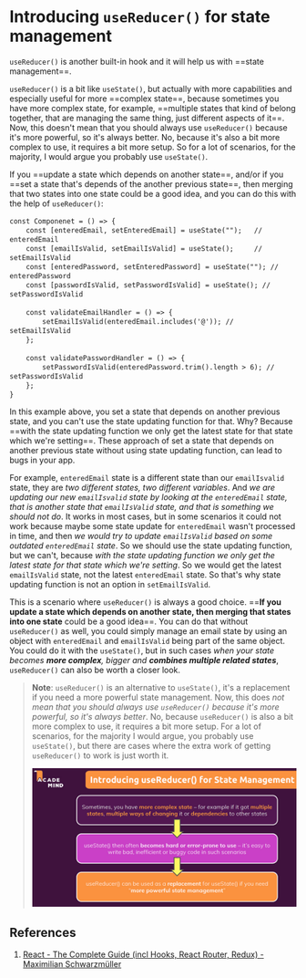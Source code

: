 # Introducing `useReducer()` for state management

`useReducer()` is another built-in hook and it will help us with ==state management==.

`useReducer()` is a bit like `useState()`, but actually with more capabilities and especially useful for more ==complex state==, because sometimes you have more complex state, for example, ==multiple states that kind of belong together, that are managing the same thing, just different aspects of it==. Now, this doesn't mean that you should always use `useReducer()` because it's more powerful, so it's always better. No, because it's also a bit more complex to use, it requires a bit more setup. So for a lot of scenarios, for the majority, I would argue you probably use `useState()`.

If you ==update a state which depends on another state==, and/or if you ==set a state that's depends of the another previous state==, then merging that two states into one state could be a good idea, and you can do this with the help of `useReducer()`:

```react
const Componenet = () => {
    const [enteredEmail, setEnteredEmail] = useState("");	// enteredEmail
    const [emailIsValid, setEmailIsValid] = useState();		// setEmailIsValid
    const [enteredPassword, setEnteredPassword] = useState("");	// enteredPassword
    const [passwordIsValid, setPasswordIsValid] = useState(); // setPasswordIsValid

    const validateEmailHandler = () => {
        setEmailIsValid(enteredEmail.includes('@')); // setEmailIsValid
    };

    const validatePasswordHandler = () => {
        setPasswordIsValid(enteredPassword.trim().length > 6); // setPasswordIsValid
    };
}
```

In this example above, you set a state that depends on another previous state, and you can't use the state updating function for that. Why? Because ==with the state updating function we only get the latest state for that state which we're setting==. These approach of set a state that depends on another previous state without using state updating function, can lead to bugs in your app.

For example, `enteredEmail` state is a different state than our `emailIsvalid` state, they are _two different states, two different variables_. And _we are updating our new `emailIsvalid` state by looking at the `enteredEmail` state, that is another state that `emailIsValid` state, and that is something we should not do_. It works in most cases, but in some scenarios it could not work because maybe some state update for `enteredEmail` wasn't processed in time, and then _we would try to update `emailIsValid` based on some outdated `enteredEmail` state_. So we should use the state updating function, but we can't, because _with the state updating function we only get the latest state for that state which we're setting_. So we would get the latest `emailIsValid` state, not the latest `enteredEmail` state. So that's why state updating function is not an option in `setEmailIsValid`.

This is a scenario where `useReducer()` is always a good choice. ==**If you update a state which depends on another state, then merging that states into one state** could be a good idea==. You can do that without `useReducer()` as well, you could simply manage an email state by using an object with `enteredEmail` and `emailIsValid` being part of the same object. You could do it with the `useState()`, but in such cases _when your state becomes **more complex**, bigger and **combines multiple related states**_, `useReducer()` can also be worth a closer look.

> **Note**: `useReducer()` is an alternative to `useState()`, it's a replacement if you need a more powerful state management. Now, this does _not mean that you should always use `useReducer()` because it's more powerful, so it's always better_. No, because `useReducer()` is also a bit more complex to use, it requires a bit more setup. For a lot of scenarios, for the majority I would argue, you probably use `useState()`, but there are cases where the extra work of getting `useReducer()` to work is just worth it.
>
> ![useReducer](../../img/useReducer.jpg)

## References

1. [React - The Complete Guide (incl Hooks, React Router, Redux) - Maximilian Schwarzmüller](https://www.udemy.com/course/react-the-complete-guide-incl-redux/)
